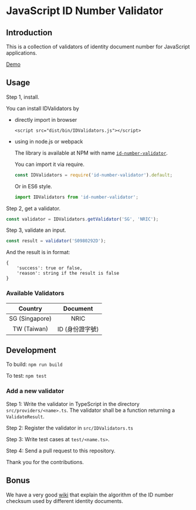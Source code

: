 JavaScript ID Number Validator
==============================

## Introduction

This is a collection of validators of identity document number
for JavaScript applications.

[Demo](http://id-number-validator.dreamrunner.space/)

## Usage

Step 1, install.

You can install IDValidators by

* directly import in browser

  `<script src="dist/bin/IDValidators.js"></script>`
  
* using in node.js or webpack

  The library is available at NPM with name [`id-number-validator`](https://www.npmjs.com/package/id-number-validator).
  
  You can import it via require.
  
  ```javascript
  const IDValidators = require('id-number-validator').default;
  ```
  
  Or in ES6 style.
  
  
  ```javascript
  import IDValidators from 'id-number-validator';
  ```
  
Step 2, get a validator.

```javascript
const validator = IDValidators.getValidator('SG', 'NRIC');
```

Step 3, validate an input.

```javascript
const result = validator('S0980292D');
```

And the result is in format:

```
{
    'success': true or false,
    'reason': string if the result is false
}
```

### Available Validators

| Country | Document |
|:-------:|:--------:|
| SG (Singapore) | NRIC |
| TW (Taiwan) | ID (身份證字號) |


## Development

To build: `npm run build`

To test: `npm test`

### Add a new validator

Step 1: Write the validator in TypeScript in the directory `src/providers/<name>.ts`. 
The validator shall be a function returning a `ValidateResult`.

Step 2: Register the validator in `src/IDValidators.ts`

Step 3: Write test cases at `test/<name.ts>`.

Step 4: Send a pull request to this repository.

Thank you for the contributions.

## Bonus

We have a very good [wiki](https://github.com/imdreamrunner/js-id-number-validator/wiki)
that explain the algorithm of the ID number checksum used by different 
identity documents.

